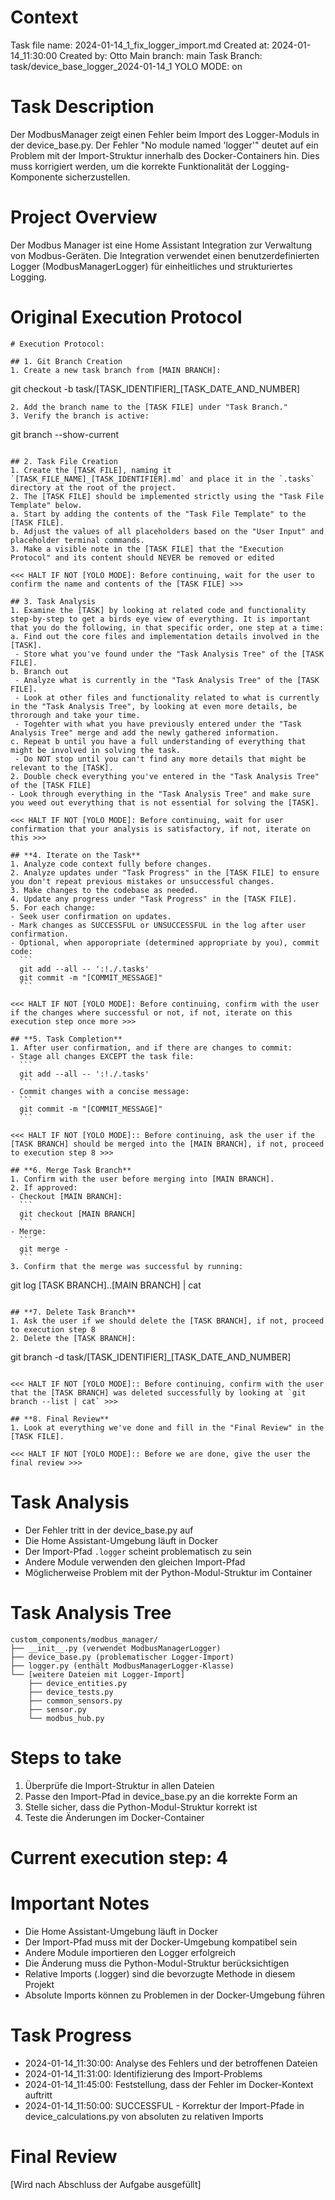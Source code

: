 # Context
Task file name: 2024-01-14_1_fix_logger_import.md
Created at: 2024-01-14_11:30:00
Created by: Otto
Main branch: main
Task Branch: task/device_base_logger_2024-01-14_1
YOLO MODE: on

# Task Description
Der ModbusManager zeigt einen Fehler beim Import des Logger-Moduls in der device_base.py. Der Fehler "No module named 'logger'" deutet auf ein Problem mit der Import-Struktur innerhalb des Docker-Containers hin. Dies muss korrigiert werden, um die korrekte Funktionalität der Logging-Komponente sicherzustellen.

# Project Overview
Der Modbus Manager ist eine Home Assistant Integration zur Verwaltung von Modbus-Geräten. Die Integration verwendet einen benutzerdefinierten Logger (ModbusManagerLogger) für einheitliches und strukturiertes Logging.

# Original Execution Protocol
```
# Execution Protocol:

## 1. Git Branch Creation
1. Create a new task branch from [MAIN BRANCH]:
   ```
   git checkout -b task/[TASK_IDENTIFIER]_[TASK_DATE_AND_NUMBER]
   ```
2. Add the branch name to the [TASK FILE] under "Task Branch."
3. Verify the branch is active:
   ```
   git branch --show-current
   ```

## 2. Task File Creation
1. Create the [TASK FILE], naming it `[TASK_FILE_NAME]_[TASK_IDENTIFIER].md` and place it in the `.tasks` directory at the root of the project.
2. The [TASK FILE] should be implemented strictly using the "Task File Template" below.
   a. Start by adding the contents of the "Task File Template" to the [TASK FILE].
   b. Adjust the values of all placeholders based on the "User Input" and placeholder terminal commands.
3. Make a visible note in the [TASK FILE] that the "Execution Protocol" and its content should NEVER be removed or edited

<<< HALT IF NOT [YOLO MODE]: Before continuing, wait for the user to confirm the name and contents of the [TASK FILE] >>>

## 3. Task Analysis
1. Examine the [TASK] by looking at related code and functionality step-by-step to get a birds eye view of everything. It is important that you do the following, in that specific order, one step at a time:
  a. Find out the core files and implementation details involved in the [TASK].
    - Store what you've found under the "Task Analysis Tree" of the [TASK FILE].
  b. Branch out
    - Analyze what is currently in the "Task Analysis Tree" of the [TASK FILE].
    - Look at other files and functionality related to what is currently in the "Task Analysis Tree", by looking at even more details, be throrough and take your time.
    - Togehter with what you have previously entered under the "Task Analysis Tree" merge and add the newly gathered information.
  c. Repeat b until you have a full understanding of everything that might be involved in solving the task.
    - Do NOT stop until you can't find any more details that might be relevant to the [TASK].
2. Double check everything you've entered in the "Task Analysis Tree" of the [TASK FILE]
  - Look through everything in the "Task Analysis Tree" and make sure you weed out everything that is not essential for solving the [TASK].

<<< HALT IF NOT [YOLO MODE]: Before continuing, wait for user confirmation that your analysis is satisfactory, if not, iterate on this >>>

## **4. Iterate on the Task**
1. Analyze code context fully before changes.
2. Analyze updates under "Task Progress" in the [TASK FILE] to ensure you don't repeat previous mistakes or unsuccessful changes.
3. Make changes to the codebase as needed.
4. Update any progress under "Task Progress" in the [TASK FILE].
5. For each change:
   - Seek user confirmation on updates.
   - Mark changes as SUCCESSFUL or UNSUCCESSFUL in the log after user confirmation.
   - Optional, when apporopriate (determined appropriate by you), commit code:
     ```
     git add --all -- ':!./.tasks'
     git commit -m "[COMMIT_MESSAGE]"
     ```

<<< HALT IF NOT [YOLO MODE]: Before continuing, confirm with the user if the changes where successful or not, if not, iterate on this execution step once more >>>

## **5. Task Completion**
1. After user confirmation, and if there are changes to commit:
   - Stage all changes EXCEPT the task file:
     ```
     git add --all -- ':!./.tasks'
     ```
   - Commit changes with a concise message:
     ```
     git commit -m "[COMMIT_MESSAGE]"
     ```

<<< HALT IF NOT [YOLO MODE]:: Before continuing, ask the user if the [TASK BRANCH] should be merged into the [MAIN BRANCH], if not, proceed to execution step 8 >>>

## **6. Merge Task Branch**
1. Confirm with the user before merging into [MAIN BRANCH].
2. If approved:
   - Checkout [MAIN BRANCH]:
     ```
     git checkout [MAIN BRANCH]
     ```
   - Merge:
     ```
     git merge -
     ```
3. Confirm that the merge was successful by running:
   ```
   git log [TASK BRANCH]..[MAIN BRANCH] | cat
   ```

## **7. Delete Task Branch**
1. Ask the user if we should delete the [TASK BRANCH], if not, proceed to execution step 8
2. Delete the [TASK BRANCH]:
   ```
   git branch -d task/[TASK_IDENTIFIER]_[TASK_DATE_AND_NUMBER]
   ```

<<< HALT IF NOT [YOLO MODE]:: Before continuing, confirm with the user that the [TASK BRANCH] was deleted successfully by looking at `git branch --list | cat` >>>

## **8. Final Review**
1. Look at everything we've done and fill in the "Final Review" in the [TASK FILE].

<<< HALT IF NOT [YOLO MODE]:: Before we are done, give the user the final review >>>
```

# Task Analysis
- Der Fehler tritt in der device_base.py auf
- Die Home Assistant-Umgebung läuft in Docker
- Der Import-Pfad `.logger` scheint problematisch zu sein
- Andere Module verwenden den gleichen Import-Pfad
- Möglicherweise Problem mit der Python-Modul-Struktur im Container

# Task Analysis Tree
```
custom_components/modbus_manager/
├── __init__.py (verwendet ModbusManagerLogger)
├── device_base.py (problematischer Logger-Import)
├── logger.py (enthält ModbusManagerLogger-Klasse)
└── [weitere Dateien mit Logger-Import]
    ├── device_entities.py
    ├── device_tests.py
    ├── common_sensors.py
    ├── sensor.py
    └── modbus_hub.py
```

# Steps to take
1. Überprüfe die Import-Struktur in allen Dateien
2. Passe den Import-Pfad in device_base.py an die korrekte Form an
3. Stelle sicher, dass die Python-Modul-Struktur korrekt ist
4. Teste die Änderungen im Docker-Container

# Current execution step: 4

# Important Notes
- Die Home Assistant-Umgebung läuft in Docker
- Der Import-Pfad muss mit der Docker-Umgebung kompatibel sein
- Andere Module importieren den Logger erfolgreich
- Die Änderung muss die Python-Modul-Struktur berücksichtigen
- Relative Imports (.logger) sind die bevorzugte Methode in diesem Projekt
- Absolute Imports können zu Problemen in der Docker-Umgebung führen

# Task Progress
- 2024-01-14_11:30:00: Analyse des Fehlers und der betroffenen Dateien
- 2024-01-14_11:31:00: Identifizierung des Import-Problems
- 2024-01-14_11:45:00: Feststellung, dass der Fehler im Docker-Kontext auftritt
- 2024-01-14_11:50:00: SUCCESSFUL - Korrektur der Import-Pfade in device_calculations.py von absoluten zu relativen Imports

# Final Review
[Wird nach Abschluss der Aufgabe ausgefüllt] 